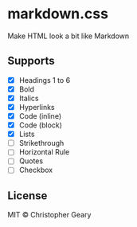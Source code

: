 # markdown.css
Make HTML look a bit like Markdown

## Supports

* [x] Headings 1 to 6
* [x] Bold
* [x] Italics
* [x] Hyperlinks
* [x] Code (inline)
* [x] Code (block)
* [x] Lists
* [ ] Strikethrough
* [ ] Horizontal Rule
* [ ] Quotes
* [ ] Checkbox

## License

MIT © Christopher Geary
